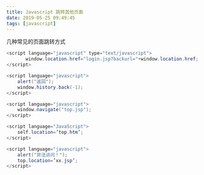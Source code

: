 ```yaml
---
title: Javascript 跳转其他页面
date: 2019-05-25 09:49:45
tags: [javascript]
---
```


几种常见的页面跳转方式

<!-- more -->
<!-- toc -->

```java
<script language="javascript" type="text/javascript">
       window.location.href="login.jsp?backurl="+window.location.href;
</script>
```

```java
<script language="javascript">
    alert("返回");
    window.history.back(-1);
</script>
```

```java
<script language="javascript">
    window.navigate("top.jsp");
</script>
```

```java
<script language="JavaScript">
    self.location=’top.htm’;
</script>
```

```java
<script language="javascript">
    alert("非法访问！");
    top.location=’xx.jsp’;
</script>
```
